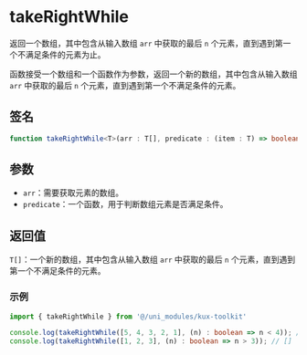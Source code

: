 # takeRightWhile <Badge type="tip" text="^1.0.1" />

返回一个数组，其中包含从输入数组 `arr` 中获取的最后 `n` 个元素，直到遇到第一个不满足条件的元素为止。

函数接受一个数组和一个函数作为参数，返回一个新的数组，其中包含从输入数组 `arr` 中获取的最后 `n` 个元素，直到遇到第一个不满足条件的元素。

## 签名

```ts
function takeRightWhile<T>(arr : T[], predicate : (item : T) => boolean) : T[]
```

## 参数

- `arr`：需要获取元素的数组。
- `predicate`：一个函数，用于判断数组元素是否满足条件。

## 返回值

`T[]`：一个新的数组，其中包含从输入数组 `arr` 中获取的最后 `n` 个元素，直到遇到第一个不满足条件的元素。

### 示例

```ts
import { takeRightWhile } from '@/uni_modules/kux-toolkit'

console.log(takeRightWhile([5, 4, 3, 2, 1], (n) : boolean => n < 4)); // [3, 2, 1]
console.log(takeRightWhile([1, 2, 3], (n) : boolean => n > 3)); // []
```
